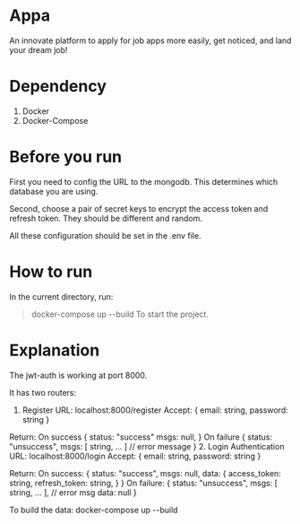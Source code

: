 # Appa
An innovate platform to apply for job apps more easily, get noticed, and land your dream job!

# Dependency
1. Docker
2. Docker-Compose

# Before you run
First you need to config the URL to the mongodb. This determines which database you are using.

Second, choose a pair of secret keys to encrypt the access token and refresh token. They should be different and random.

All these configuration should be set in the .env file.
# How to run
In the current directory, run:
> docker-compose up --build
To start the project.

# Explanation
The jwt-auth is working at port 8000.

It has two routers:

1. Register
URL: localhost:8000/register
Accept:
{
    email: string,
    password: string
}

Return:
On success
{
    status: "success"
    msgs: null,
}
On failure
{
    status: "unsuccess",
    msgs: [ string, ... ] // error message
}
2. Login Authentication
URL: localhost:8000/login
Accept:
{
    email: string,
    password: string
}

Return:
On success:
{
    status: "success",
    msgs: null,
    data: {
        access_token: string,
        refresh_token: string,
    }
}
On failure:
{
    status: "unsuccess",
    msgs: [ string, ... ], // error msg
    data: null
}

To build the data:
docker-compose up --build


